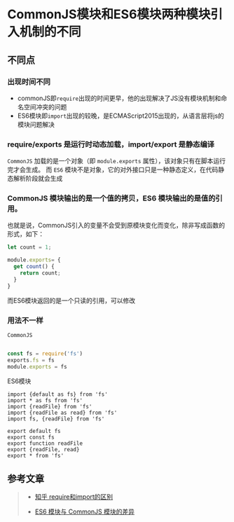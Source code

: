 # CommonJS模块和ES6模块两种模块引入机制的不同

## 不同点

### 出现时间不同

 * commonJS即`require`出现的时间更早，他的出现解决了JS没有模块机制和命名空间冲突的问题
 * ES6模块即`import`出现的较晚，是ECMAScript2015出现的，从语言层将js的模块问题解决
 
### require/exports 是运行时动态加载，import/export 是静态编译

`CommonJS` 加载的是一个对象（即 `module.exports` 属性），该对象只有在脚本运行完才会生成。
而 `ES6` 模块不是对象，它的对外接口只是一种静态定义，在代码静态解析阶段就会生成

### CommonJS 模块输出的是一个值的拷贝，ES6 模块输出的是值的引用。

也就是说，CommonJS引入的变量不会受到原模块变化而变化，除非写成函数的形式，如下：

```javascript
let count = 1;

module.exports= {
  get count() {
    return count;
  }
}
```

而ES6模块返回的是一个只读的引用，可以修改


### 用法不一样

`CommonJS`

```javascript

const fs = require('fs')
exports.fs = fs
module.exports = fs
```


ES6模块

```ECMAScript2015
import {default as fs} from 'fs'
import * as fs from 'fs'
import {readFile} from 'fs'
import {readFile as read} from 'fs'
import fs, {readFile} from 'fs'

export default fs
export const fs
export function readFile
export {readFile, read}
export * from 'fs'
```

## 参考文章

> * [知乎 require和import的区别](https://zhuanlan.zhihu.com/p/121770261)
>
> * [ES6 模块与 CommonJS 模块的差异 ](https://es6.ruanyifeng.com/#docs/module-loader#ES6-%E6%A8%A1%E5%9D%97%E4%B8%8E-CommonJS-%E6%A8%A1%E5%9D%97%E7%9A%84%E5%B7%AE%E5%BC%82)
